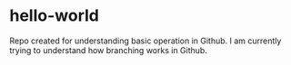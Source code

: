 # hello-world
Repo created for understanding basic operation in Github.
I am currently trying to understand how branching works in Github.
